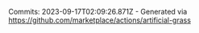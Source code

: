 Commits: 2023-09-17T02:09:26.871Z - Generated via https://github.com/marketplace/actions/artificial-grass
<br>
